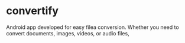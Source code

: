 # convertify

Android app developed for easy filea conversion. Whether you need to convert documents, images, videos, or audio files,
